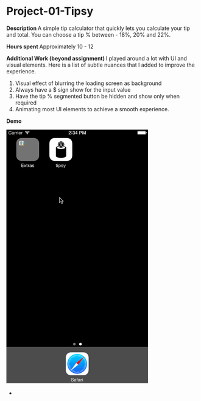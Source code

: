 # Project-01-Tipsy

<b> Description </b>
A simple tip calculator that quickly lets you calculate your tip and total. You can choose a tip % between - 18%, 20% and 22%.



<b> Hours spent </b>
Approximately 10 - 12



<b> Additional Work (beyond assignment) </b>
I played around a lot with UI and visual elements. Here is a list of subtle nuances that I added to improve the experience.
1. Visual effect of blurring the loading screen as background
2. Always have a $ sign show for the input value
3. Have the tip % segmented button be hidden and show only when required
4. Animating most UI elements to achieve a smooth experience.
 


<b> Demo </b>

![Video Walkthrough](demo.gif)



-




